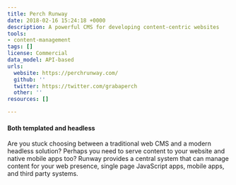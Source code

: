 ```yaml
---
title: Perch Runway
date: 2018-02-16 15:24:18 +0000
description: A powerful CMS for developing content-centric websites
tools:
- content-management
tags: []
license: Commercial
data_model: API-based
urls:
  website: https://perchrunway.com/
  github: ''
  twitter: https://twitter.com/grabaperch
  other: ''
resources: []

---
```

#### Both templated and headless

Are you stuck choosing between a traditional web CMS and a modern headless solution? Perhaps you need to serve content to your website and native mobile apps too? Runway provides a central system that can manage content for your web presence, single page JavaScript apps, mobile apps, and third party systems.
